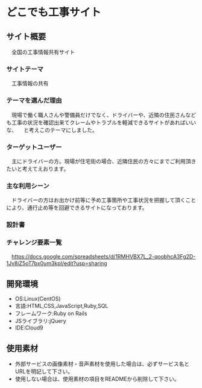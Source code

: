 # どこでも工事サイト

## サイト概要
　全国の工事情報共有サイト

### サイトテーマ
　工事情報の共有

### テーマを選んだ理由
　現場で働く職人さんや警備員だけでなく、ドライバーや、近隣の住民さんなども工事の状況を確認出来てクレームやトラブルを軽減できるサイトがあればいいな、
　と考えこのテーマにしました。

### ターゲットユーザー
　主にドライバーの方。現場が住宅街の場合、近隣住民の方々にまでご利用頂きたいと考えてえおります。

### 主な利用シーン
　ドライバーの方はお出かけ前等に予め工事箇所や工事状況を把握して頂くことにより、通行止め等を回避できるサイトになっております。

### 設計書


### チャレンジ要素一覧
　https://docs.google.com/spreadsheets/d/1RMHVBX7L_2-qoobhcA3Fg2D-1Jv8iZ5oT7bx0um3kpI/edit?usp=sharing

## 開発環境
- OS:Linux(CentOS)
- 言語:HTML,CSS,JavaScript,Ruby,SQL
- フレームワーク:Ruby on Rails
- JSライブラリ:jQuery
- IDE:Cloud9

## 使用素材
- 外部サービスの画像素材・音声素材を使用した場合は、必ずサービス名とURLを明記して下さい。
- 使用しない場合は、使用素材の項目をREADMEから削除して下さい。